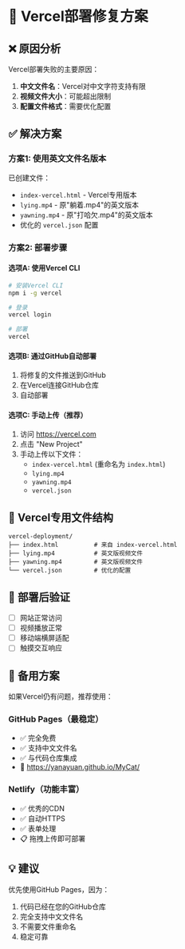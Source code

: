 # 🚀 Vercel部署修复方案

## ❌ 原因分析
Vercel部署失败的主要原因：
1. **中文文件名**：Vercel对中文字符支持有限
2. **视频文件大小**：可能超出限制
3. **配置文件格式**：需要优化配置

## ✅ 解决方案

### 方案1: 使用英文文件名版本
已创建文件：
- `index-vercel.html` - Vercel专用版本
- `lying.mp4` - 原"躺着.mp4"的英文版本  
- `yawning.mp4` - 原"打哈欠.mp4"的英文版本
- 优化的 `vercel.json` 配置

### 方案2: 部署步骤

#### 选项A: 使用Vercel CLI
```bash
# 安装Vercel CLI
npm i -g vercel

# 登录
vercel login

# 部署
vercel
```

#### 选项B: 通过GitHub自动部署
1. 将修复的文件推送到GitHub
2. 在Vercel连接GitHub仓库
3. 自动部署

#### 选项C: 手动上传（推荐）
1. 访问 https://vercel.com
2. 点击 "New Project"
3. 手动上传以下文件：
   - `index-vercel.html` (重命名为 `index.html`)
   - `lying.mp4`
   - `yawning.mp4`
   - `vercel.json`

## 📁 Vercel专用文件结构
```
vercel-deployment/
├── index.html          # 来自 index-vercel.html
├── lying.mp4           # 英文版视频文件
├── yawning.mp4         # 英文版视频文件
└── vercel.json         # 优化的配置
```

## 🎯 部署后验证
- [ ] 网站正常访问
- [ ] 视频播放正常
- [ ] 移动端横屏适配
- [ ] 触摸交互响应

## 🔄 备用方案

如果Vercel仍有问题，推荐使用：

### GitHub Pages（最稳定）
- ✅ 完全免费
- ✅ 支持中文文件名
- ✅ 与代码仓库集成
- 🔗 https://yanayuan.github.io/MyCat/

### Netlify（功能丰富）
- ✅ 优秀的CDN
- ✅ 自动HTTPS
- ✅ 表单处理
- 📋 拖拽上传即可部署

## 💡 建议
优先使用GitHub Pages，因为：
1. 代码已经在您的GitHub仓库
2. 完全支持中文文件名
3. 不需要文件重命名
4. 稳定可靠